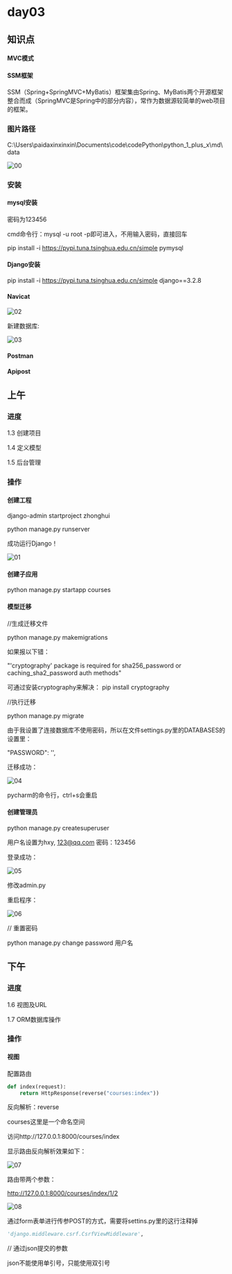 # day03

## 知识点

#### MVC模式

#### SSM框架

SSM（Spring+SpringMVC+MyBatis）框架集由Spring、MyBatis两个开源框架整合而成（SpringMVC是Spring中的部分内容），常作为数据源较简单的web项目的框架。

### 图片路径

C:\Users\paidaxinxinxin\Documents\code\codePython\python_1_plus_x\md\data

![00](data\00.png)

### 安装

#### mysql安装

密码为123456

cmd命令行：mysql -u root -p即可进入，不用输入密码，直接回车

pip install -i https://pypi.tuna.tsinghua.edu.cn/simple pymysql

#### Django安装

pip install -i https://pypi.tuna.tsinghua.edu.cn/simple django==3.2.8

#### Navicat

![02](data\02.png)

新建数据库:

![03](data\03.png)

#### Postman

#### Apipost

## 上午

### 进度

1.3 创建项目

1.4 定义模型

1.5 后台管理

### 操作

#### 创建工程



django-admin startproject zhonghui 

python manage.py runserver

成功运行Django！

![01](data\01.png)

#### 创建子应用

python manage.py startapp courses



#### 模型迁移

//生成迁移文件

python manage.py makemigrations

如果报以下错：

"'cryptography' package is required for sha256_password or caching_sha2_password auth methods"

可通过安装cryptography来解决： pip install cryptography

//执行迁移

python manage.py migrate

由于我设置了连接数据库不使用密码，所以在文件settings.py里的DATABASES的设置里：

"PASSWORD": '',

迁移成功：

![04](data\04.png)

pycharm的命令行，ctrl+s会重启

#### 创建管理员

python manage.py createsuperuser

用户名设置为hxy, 123@qq.com 密码：123456

登录成功：

![05](data\05.png)

修改admin.py

重启程序：

![06](data\06.png)

// 重置密码

python manage.py change password 用户名

## 下午

### 进度

1.6 视图及URL

1.7 ORM数据库操作

### 操作

#### 视图

配置路由

```python
def index(request):
    return HttpResponse(reverse("courses:index"))
```

反向解析：reverse

courses这里是一个命名空间

访问http://127.0.0.1:8000/courses/index

显示路由反向解析效果如下：

![07](data\07.png)

路由带两个参数：

http://127.0.0.1:8000/courses/index/1/2

![08](data\08.png)

通过form表单进行传参POST的方式，需要将settins.py里的这行注释掉

```python
'django.middleware.csrf.CsrfViewMiddleware',

```

// 通过json提交的参数

json不能使用单引号，只能使用双引号

